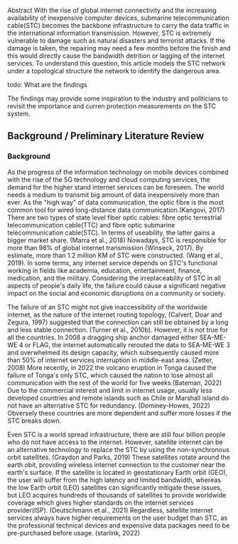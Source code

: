 Abstract
With the rise of global internet connectivity and the increasing availability of inexpensive computer devices, submarine telecommunication cable(STC) becomes the backbone infrastructure to carry the data traffic in the international information transmission. However, STC is extremely vulnerable to damage such as natural disasters and terrorist attacks. If the damage is taken, the repairing may need a few months before the finish and this would directly cause the bandwidth detrition or lagging of the internet services. To understand this question, this article models the STC network under a topological structure the network to identify the dangerous area.

todo: What are the findings

The findings may provide some inspiration to the industry and politicians to revisit the importance and curren protection measurements on the STC system.

## Background / Preliminary Literature Review
### Background
As the progress of the information technology on mobile devices combined with the rise of the 5G technology and cloud computing services, the demand for the higher stand internet services can be foreseen. The world needs a medium to transmit big amount of data inexpensively more than ever. As the "high way" of data communication, the optic fibre is the most common tool for wired long-distance data communication.(Kangovi, 2017) There are two types of state level fiber optic cables: fibre optic terrestrial telecommunication cable(TTC) and fibre optic submarine telecommunication cable(STC). In terms of useability, the latter gains a bigger market share. (Marra et al., 2018) Nowadays, STC is responsible for more than 98% of global internet transmission (Winseck, 2017). By estimate, more than 1.2 million KM of STC were constructed. (Wang et al., 2019). In some terms, any internet service depends on STC's functional working in fields like academia, education, entertainment, finance, medication, and the military. Considering the irreplaceability of STC in all aspects of people's daily life, the failure could cause a significant negative impact on the social and economic disruptions on a community or society. 

The failure of an STC might not give inaccessibility of the worldwide internet, as the nature of the internet routing topology, (Calvert, Doar and Zegura, 1997) suggested that the connection can still be obtained by a long and less stable connection. (Turner et al., 2010b). However, it is not true for all the countries. In 2008 a dragging ship anchor damaged either SEA-ME-WE 4 or FLAG, the internet automatically rerouted the data to SEA-ME-WE 3 and overwhelmed its design capacity, which subsequently caused more than 50% of internet services interruption in middle-east area. (Zetter, 2008) More recently, in 2022 the volcano eruption in Tonga caused the failure of Tonga's only STC, which caused the nation to lose almost all communication with the rest of the world for five weeks.(Bateman, 2022) Due to the commercial interest and limit in internet usage, usually less developed countries and remote islands such as Chile or Marshall island do not have an alternative STC for redundancy. (Dominey-Howes, 2022) Obversely these countries are more dependent and suffer more losses if the STC breaks down. 
    
Even STC is a world spread infrastructure, there are still four billion people who do not have access to the internet. However, satellite internet can be an alternative technology to replace the STC by using the non-synchronous orbit satellites. (Graydon and Parks, 2019) These satellites rotate around the earth obit, providing wireless internet connection to the customer near the earth's surface. If the satellite is located in geostationary Earth orbit (GEO), the user will suffer from the high latency and limited bandwidth, whereas the low Earth orbit (LEO) satellites can significantly mitigate these issues, but LEO acquires hundreds of thousands of satellites to provide worldwide coverage which gives higher standards on the internet services provider(ISP). (Deutschmann et al., 2021) Regardless, satellite internet services always have higher requirements on the user budget than STC, as the professional technical devices and expensive data packages need to be pre-purchased before usage. (starlink, 2022)
